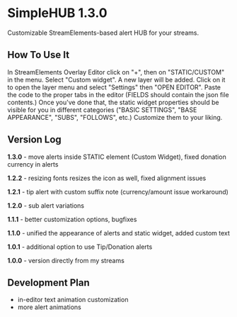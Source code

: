 # SimpleHUB 1.3.0
Customizable StreamElements-based alert HUB for your streams. 

## How To Use It
In StreamElements Overlay Editor click on "+", then on "STATIC/CUSTOM" in the menu. Select "Custom widget". A new layer will be added. Click on it to open the layer menu and select  "Settings" then "OPEN EDITOR". Paste the code to the proper tabs in the editor (FIELDS should contain the json file contents.) Once you've done that, the static widget properties should be visible for you in different categories ("BASIC SETTINGS", "BASE APPEARANCE", "SUBS", "FOLLOWS", etc.) Customize them to your liking.

## Version Log

**1.3.0** - move alerts inside STATIC element (Custom Widget), fixed donation currency in alerts

**1.2.2** - resizing fonts resizes the icon as well, fixed alignment issues

**1.2.1** - tip alert with custom suffix note (currency/amount issue workaround)

**1.2.0** - sub alert variations

**1.1.1** - better customization options, bugfixes

**1.1.0** - unified the appearance of alerts and static widget, added custom text

**1.0.1** - additional option to use Tip/Donation alerts

**1.0.0** - version directly from my streams



## Development Plan
* in-editor text animation customization
* more alert animations